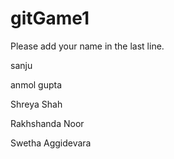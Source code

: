 # gitGame1
Please add your name in the last line. 

sanju

 



anmol gupta

Shreya Shah

Rakhshanda Noor




Swetha Aggidevara
